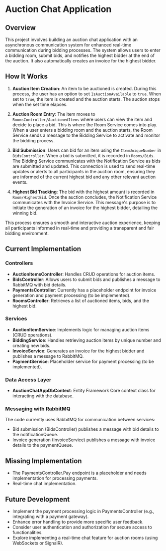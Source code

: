 # Auction Chat Application

## Overview
This project involves building an auction chat application with an asynchronous communication system for enhanced real-time communication during bidding processes. The system allows users to enter a bidding room, submit bids, and notifies the highest bidder at the end of the auction. It also automatically creates an invoice for the highest bidder.

## How It Works

1. **Auction Item Creation**: An item to be auctioned is created. During this process, the user has an option to set `IsAuctionAvailable` to `true`. When set to `true`, the item is created and the auction starts. The auction stops when the set time elapses.

2. **Auction Room Entry**: The item moves to `RoomsController/AuctionedItems` where users can view the item and decide to place a bid. This is where the Room Service comes into play. When a user enters a bidding room and the auction starts, the Room Service sends a message to the Bidding Service to activate and monitor the bidding process.

3. **Bid Submission**: Users can bid for an item using the `ItemUniqueNumber` in `BidsController`. When a bid is submitted, it is recorded in `Rooms/Bids`. The Bidding Service communicates with the Notification Service as bids are submitted and updated. This connection is used to send real-time updates or alerts to all participants in the auction room, ensuring they are informed of the current highest bid and any other relevant auction events.

4. **Highest Bid Tracking**: The bid with the highest amount is recorded in `Room/HighestBid`. Once the auction concludes, the Notification Service communicates with the Invoice Service. This message's purpose is to initiate the generation of an invoice for the highest bidder, detailing the winning bid.

This process ensures a smooth and interactive auction experience, keeping all participants informed in real-time and providing a transparent and fair bidding environment.

## Current Implementation

### Controllers
- **AuctionItemsController**: Handles CRUD operations for auction items.
- **BidsController**: Allows users to submit bids and publishes a message to RabbitMQ with bid details.
- **PaymentsController**: Currently has a placeholder endpoint for invoice generation and payment processing (to be implemented).
- **RoomsController**: Retrieves a list of auctioned items, bids, and the highest bid.

### Services
- **AuctionItemService**: Implements logic for managing auction items (CRUD operations).
- **BiddingService**: Handles retrieving auction items by unique number and creating new bids.
- **InvoiceService**: Generates an invoice for the highest bidder and publishes a message to RabbitMQ.
- **PaymentService**: Placeholder service for payment processing (to be implemented).

### Data Access Layer
- **AuctionChatAppDbContext**: Entity Framework Core context class for interacting with the database.

### Messaging with RabbitMQ
The code currently uses RabbitMQ for communication between services:
- Bid submission (BidsController) publishes a message with bid details to the notificationQueue.
- Invoice generation (InvoiceService) publishes a message with invoice details to the paymentQueue.

## Missing Implementation
- The PaymentsController.Pay endpoint is a placeholder and needs implementation for processing payments.
- Real-time chat implementation.

## Future Development
- Implement the payment processing logic in PaymentsController (e.g., integrating with a payment gateway).
- Enhance error handling to provide more specific user feedback.
- Consider user authentication and authorization for secure access to functionalities.
- Explore implementing a real-time chat feature for auction rooms (using WebSockets or SignalR).
